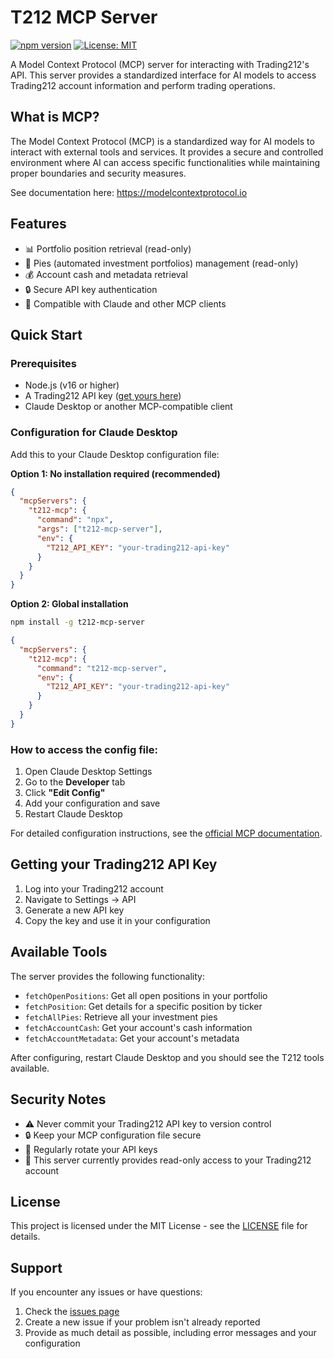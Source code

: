 # T212 MCP Server

[![npm version](https://badge.fury.io/js/t212-mcp-server.svg)](https://badge.fury.io/js/t212-mcp-server)
[![License: MIT](https://img.shields.io/badge/License-MIT-yellow.svg)](https://opensource.org/licenses/MIT)

A Model Context Protocol (MCP) server for interacting with Trading212's API. This server provides a standardized interface for AI models to access Trading212 account information and perform trading operations.

## What is MCP?

The Model Context Protocol (MCP) is a standardized way for AI models to interact with external tools and services. It provides a secure and controlled environment where AI can access specific functionalities while maintaining proper boundaries and security measures.

See documentation here: https://modelcontextprotocol.io

## Features

- 📊 Portfolio position retrieval (read-only)
- 🥧 Pies (automated investment portfolios) management (read-only)
- 💰 Account cash and metadata retrieval
- 🔒 Secure API key authentication
- 🤖 Compatible with Claude and other MCP clients

## Quick Start

### Prerequisites
- Node.js (v16 or higher)
- A Trading212 API key ([get yours here](#getting-your-trading212-api-key))
- Claude Desktop or another MCP-compatible client

### Configuration for Claude Desktop

Add this to your Claude Desktop configuration file:

**Option 1: No installation required (recommended)**
```json
{
  "mcpServers": {
    "t212-mcp": {
      "command": "npx",
      "args": ["t212-mcp-server"],
      "env": {
        "T212_API_KEY": "your-trading212-api-key"
      }
    }
  }
}
```

**Option 2: Global installation**
```bash
npm install -g t212-mcp-server
```
```json
{
  "mcpServers": {
    "t212-mcp": {
      "command": "t212-mcp-server",
      "env": {
        "T212_API_KEY": "your-trading212-api-key"
      }
    }
  }
}
```

### How to access the config file:
1. Open Claude Desktop Settings
2. Go to the **Developer** tab
3. Click **"Edit Config"**
4. Add your configuration and save
5. Restart Claude Desktop

For detailed configuration instructions, see the [official MCP documentation](https://modelcontextprotocol.io/quickstart/user).

## Getting your Trading212 API Key

1. Log into your Trading212 account
2. Navigate to Settings → API 
3. Generate a new API key
4. Copy the key and use it in your configuration

## Available Tools

The server provides the following functionality:

- `fetchOpenPositions`: Get all open positions in your portfolio
- `fetchPosition`: Get details for a specific position by ticker
- `fetchAllPies`: Retrieve all your investment pies
- `fetchAccountCash`: Get your account's cash information
- `fetchAccountMetadata`: Get your account's metadata

After configuring, restart Claude Desktop and you should see the T212 tools available.

## Security Notes

- ⚠️ Never commit your Trading212 API key to version control
- 🔒 Keep your MCP configuration file secure
- 🔄 Regularly rotate your API keys
- 📝 This server currently provides read-only access to your Trading212 account

## License

This project is licensed under the MIT License - see the [LICENSE](LICENSE) file for details.

## Support

If you encounter any issues or have questions:

1. Check the [issues page](https://github.com/paulaigue/t212-mcp/issues)
2. Create a new issue if your problem isn't already reported
3. Provide as much detail as possible, including error messages and your configuration